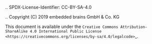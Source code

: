 .. SPDX-License-Identifier: CC-BY-SA-4.0

.. Copyright (C) 2019 embedded brains GmbH & Co. KG

This document is available under the
`Creative Commons Attribution-ShareAlike 4.0 International Public License <https://creativecommons.org/licenses/by-sa/4.0/legalcode>`_.
